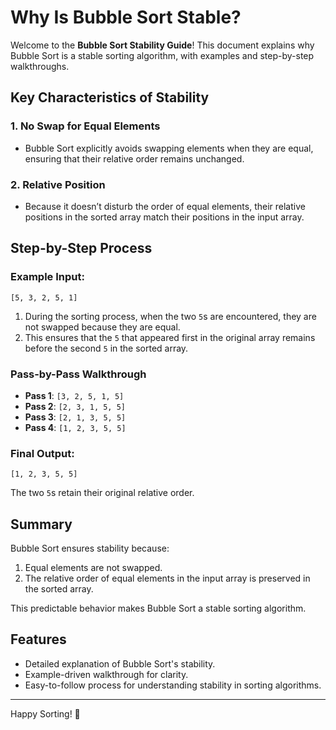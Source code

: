 # Why Is Bubble Sort Stable?

Welcome to the **Bubble Sort Stability Guide**! This document explains why Bubble Sort is a stable sorting algorithm, with examples and step-by-step walkthroughs.

## Key Characteristics of Stability

### 1. No Swap for Equal Elements
- Bubble Sort explicitly avoids swapping elements when they are equal, ensuring that their relative order remains unchanged.

### 2. Relative Position
- Because it doesn’t disturb the order of equal elements, their relative positions in the sorted array match their positions in the input array.

## Step-by-Step Process

### Example Input:
`[5, 3, 2, 5, 1]`

1. During the sorting process, when the two `5`s are encountered, they are not swapped because they are equal.
2. This ensures that the `5` that appeared first in the original array remains before the second `5` in the sorted array.

### Pass-by-Pass Walkthrough
- **Pass 1**: `[3, 2, 5, 1, 5]`
- **Pass 2**: `[2, 3, 1, 5, 5]`
- **Pass 3**: `[2, 1, 3, 5, 5]`
- **Pass 4**: `[1, 2, 3, 5, 5]`

### Final Output:
`[1, 2, 3, 5, 5]`

The two `5`s retain their original relative order.

## Summary
Bubble Sort ensures stability because:
1. Equal elements are not swapped.
2. The relative order of equal elements in the input array is preserved in the sorted array.

This predictable behavior makes Bubble Sort a stable sorting algorithm.

## Features
- Detailed explanation of Bubble Sort's stability.
- Example-driven walkthrough for clarity.
- Easy-to-follow process for understanding stability in sorting algorithms.

---
Happy Sorting! 🚀

